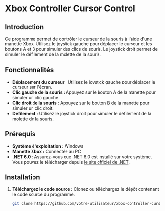# Xbox Controller Cursor Control

## Introduction

Ce programme permet de contrôler le curseur de la souris à l'aide d'une manette Xbox. Utilisez le joystick gauche pour déplacer le curseur et les boutons A et B pour simuler des clics de souris. Le joystick droit permet de simuler le défilement de la molette de la souris.

## Fonctionnalités

- **Déplacement du curseur :** Utilisez le joystick gauche pour déplacer le curseur sur l'écran.
- **Clic gauche de la souris :** Appuyez sur le bouton A de la manette pour simuler un clic gauche.
- **Clic droit de la souris :** Appuyez sur le bouton B de la manette pour simuler un clic droit.
- **Défilement :** Utilisez le joystick droit pour simuler le défilement de la molette de la souris.

## Prérequis

- **Système d'exploitation :** Windows
- **Manette Xbox :** Connectée au PC
- **.NET 6.0** : Assurez-vous que .NET 6.0 est installé sur votre système. Vous pouvez le télécharger depuis [le site officiel de .NET](https://dotnet.microsoft.com/download/dotnet/6.0).

## Installation

1. **Téléchargez le code source :**
   Clonez ou téléchargez le dépôt contenant le code source du programme.

   ```bash
   git clone https://github.com/votre-utilisateur/xbox-controller-cursor-control.git
